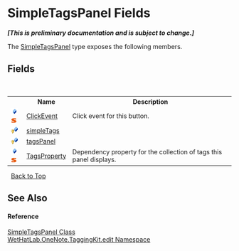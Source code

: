 # SimpleTagsPanel Fields
 _**\[This is preliminary documentation and is subject to change.\]**_

The <a href="fda3d2a1-60c2-36fd-f86d-570742885aca">SimpleTagsPanel</a> type exposes the following members.


## Fields
&nbsp;<table><tr><th></th><th>Name</th><th>Description</th></tr><tr><td>![Public field](media/pubfield.gif "Public field")![Static member](media/static.gif "Static member")</td><td><a href="95cb33df-6df3-6b41-b813-0d765ceb674b">ClickEvent</a></td><td>
Click event for this button.</td></tr><tr><td>![Protected field](media/protfield.gif "Protected field")</td><td><a href="7dc1e2ea-2378-891a-4fca-f99ac755efb6">simpleTags</a></td><td /></tr><tr><td>![Protected field](media/protfield.gif "Protected field")</td><td><a href="37992932-5d1a-0cd8-a6aa-68f04d3e9d6f">tagsPanel</a></td><td /></tr><tr><td>![Public field](media/pubfield.gif "Public field")![Static member](media/static.gif "Static member")</td><td><a href="836ad6d6-fe62-f27e-a1a6-25a1df8c643a">TagsProperty</a></td><td>
Dependency property for the collection of tags this panel displays.</td></tr></table>&nbsp;
<a href="#simpletagspanel-fields">Back to Top</a>

## See Also


#### Reference
<a href="fda3d2a1-60c2-36fd-f86d-570742885aca">SimpleTagsPanel Class</a><br /><a href="60ca3730-00cd-fce3-4009-523f3952fd9e">WetHatLab.OneNote.TaggingKit.edit Namespace</a><br />